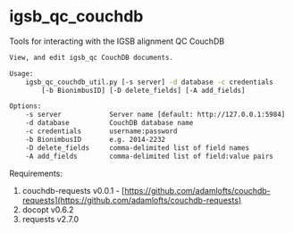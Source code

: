 # igsb_qc_couchdb
Tools for interacting with the IGSB alignment QC CouchDB

```bash
View, and edit igsb_qc CouchDB documents.

Usage:
    igsb_qc_couchdb_util.py [-s server] -d database -c credentials
        [-b BionimbusID] [-D delete_fields] [-A add_fields]

Options:
    -s server            Server name [default: http://127.0.0.1:5984]
    -d database          CouchDB database name
    -c credentials       username:password
    -b BionimbusID       e.g. 2014-2232
    -D delete_fields     comma-delimited list of field names
    -A add_fields        comma-delimited list of field:value pairs
```

Requirements:
1. couchdb-requests v0.0.1 - [https://github.com/adamlofts/couchdb-requests](https://github.com/adamlofts/couchdb-requests)
2. docopt v0.6.2
3. requests v2.7.0
